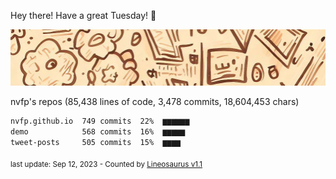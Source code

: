 Hey there! Have a great Tuesday! 🌈

![banner](https://github.com/nvfp/nvfp/raw/main/banner.jpg)

nvfp's repos (85,438 lines of code, 3,478 commits, 18,604,453 chars)

```txt
nvfp.github.io  749 commits  22%  ▆▆▆▆▆▆
demo            568 commits  16%  ▆▆▆▆▆
tweet-posts     505 commits  15%  ▆▆▆▆
```

<sub>last update: Sep 12, 2023 - Counted by [Lineosaurus v1.1](https://github.com/Lineosaurus/Lineosaurus)</sub>